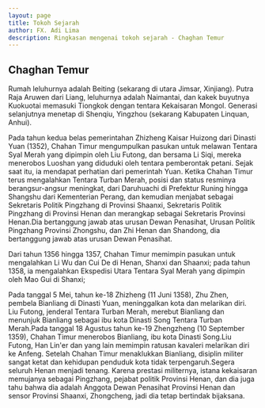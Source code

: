```yaml
---
layout: page
title: Tokoh Sejarah
author: FX. Adi Lima
description: Ringkasan mengenai tokoh sejarah - Chaghan Temur
---
```


## Chaghan Temur

Rumah leluhurnya adalah Beiting (sekarang di utara Jimsar, Xinjiang). Putra Raja Aruwen dari Liang, leluhurnya adalah Naimantai, dan kakek buyutnya Kuokuotai memasuki Tiongkok dengan tentara Kekaisaran Mongol. Generasi selanjutnya menetap di Shenqiu, Yingzhou (sekarang Kabupaten Linquan, Anhui).

Pada tahun kedua belas pemerintahan Zhizheng Kaisar Huizong dari Dinasti Yuan (1352), Chahan Timur mengumpulkan pasukan untuk melawan Tentara Syal Merah yang dipimpin oleh Liu Futong, dan bersama Li Siqi, mereka menerobos Luoshan yang diduduki oleh tentara pemberontak petani. Sejak saat itu, ia mendapat perhatian dari pemerintah Yuan. Ketika Chahan Timur terus mengalahkan Tentara Turban Merah, posisi dan status resminya berangsur-angsur meningkat, dari Daruhuachi di Prefektur Runing hingga Shangshu dari Kementerian Perang, dan kemudian menjabat sebagai Sekretaris Politik Pingzhang di Provinsi Shaanxi, Sekretaris Politik Pingzhang di Provinsi Henan dan merangkap sebagai Sekretaris Provinsi Henan.Dia bertanggung jawab atas urusan Dewan Penasihat, Urusan Politik Pingzhang Provinsi Zhongshu, dan Zhi Henan dan Shandong, dia bertanggung jawab atas urusan Dewan Penasihat.

Dari tahun 1356 hingga 1357, Chahan Timur memimpin pasukan untuk mengalahkan Li Wu dan Cui De di Henan, Shanxi dan Shaanxi; pada tahun 1358, ia mengalahkan Ekspedisi Utara Tentara Syal Merah yang dipimpin oleh Mao Gui di Shanxi;

Pada tanggal 5 Mei, tahun ke-18 Zhizheng (11 Juni 1358), Zhu Zhen, pembela Bianliang di Dinasti Yuan, meninggalkan kota dan melarikan diri. Liu Futong, jenderal Tentara Turban Merah, merebut Bianliang dan menunjuk Bianliang sebagai ibu kota Dinasti Song Tentara Turban Merah.Pada tanggal 18 Agustus tahun ke-19 Zhengzheng (10 September 1359), Chahan Timur menerobos Bianliang, ibu kota Dinasti Song.Liu Futong, Han Lin'er dan yang lain memimpin ratusan kavaleri melarikan diri ke Anfeng. Setelah Chahan Timur menaklukkan Bianliang, disiplin militer sangat ketat dan kehidupan penduduk kota tidak terpengaruh.Segera seluruh Henan menjadi tenang. Karena prestasi militernya, istana kekaisaran memujanya sebagai Pingzhang, pejabat politik Provinsi Henan, dan dia juga tahu bahwa dia adalah Anggota Dewan Penasihat Provinsi Henan dan sensor Provinsi Shaanxi, Zhongcheng, jadi dia tetap bertindak bijaksana.
